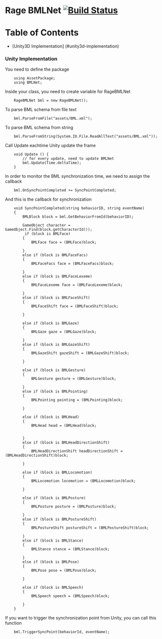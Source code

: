 # Rage BMLNet [![Build Status](https://travis-ci.org/christyowidiasmoro/BMLNet.svg?branch=master)](https://travis-ci.org/christyowidiasmoro/BMLNet)

# Table of Contents

- [Unity3D Implementation] (#unity3d-implementation)



### Unity Implementation

You need to define the package 

		using AssetPackage;
		using BMLNet;

Inside your class, you need to create variable for RageBMLNet

		RageBMLNet bml = new RageBMLNet();

To parse BML schema from file text

		bml.ParseFromFile("assets/BML.xml");
		
To parse BML schema from string 

        bml.ParseFromString(System.IO.File.ReadAllText("assets/BML.xml"));

Call Update eachtime Unity update the frame
		
		void Update () {
			// for every update, need to update BMLNet
			bml.Update(Time.deltaTime);
		}
		
In order to monitor the BML synchronization time, we need to assign the callback

        bml.OnSyncPointCompleted += SyncPointCompleted;
		
And this is the callback for synchronization

		void SyncPointCompleted(string behaviorID, string eventName)
		{
			BMLBlock block = bml.GetBehaviorFromId(behaviorID);
		
			GameObject character = GameObject.Find(block.getCharacterId());
			 if (block is BMLFace)
			{
				BMLFace face = (BMLFace)block;

			}
			else if (block is BMLFaceFacs)
			{
				BMLFaceFacs face = (BMLFaceFacs)block;

			}
			else if (block is BMLFaceLexeme)
			{
				BMLFaceLexeme face = (BMLFaceLexeme)block;

			}
			else if (block is BMLFaceShift)
			{
				BMLFaceShift face = (BMLFaceShift)block;

			}

			else if (block is BMLGaze)
			{
				BMLGaze gaze = (BMLGaze)block;

			}
			else if (block is BMLGazeShift)
			{
				BMLGazeShift gazeShift = (BMLGazeShift)block;

			}

			else if (block is BMLGesture)
			{
				BMLGesture gesture = (BMLGesture)block;

			}
			else if (block is BMLPointing)
			{
				BMLPointing pointing = (BMLPointing)block;

			}

			else if (block is BMLHead)
			{
				BMLHead head = (BMLHead)block;


			}
			else if (block is BMLHeadDirectionShift)
			{
				BMLHeadDirectionShift headDirectionShift = (BMLHeadDirectionShift)block;

			}

			else if (block is BMLLocomotion)
			{
				BMLLocomotion locomotion = (BMLLocomotion)block;

			}

			else if (block is BMLPosture)
			{
				BMLPosture posture = (BMLPosture)block;

			}
			else if (block is BMLPostureShift)
			{
				BMLPostureShift postureShift = (BMLPostureShift)block;

			}
			else if (block is BMLStance)
			{
				BMLStance stance = (BMLStance)block;

			}
			else if (block is BMLPose)
			{
				BMLPose pose = (BMLPose)block;

			}

			else if (block is BMLSpeech)
			{
				BMLSpeech speech = (BMLSpeech)block;

			}
		}
		
If you want to trigger the synchronization point from Unity, you can call this function

        bml.TriggerSyncPoint(behaviorId, eventName);



